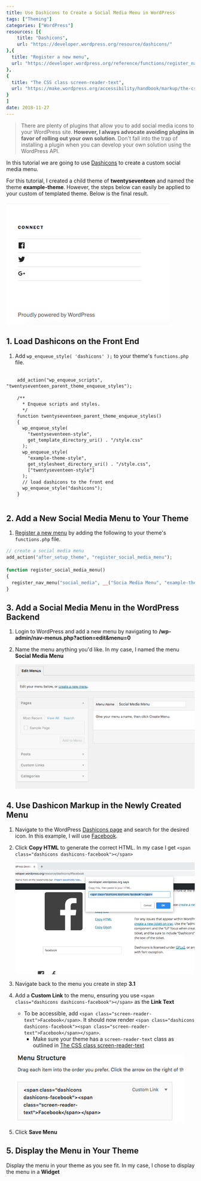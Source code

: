 ```yaml
---
title: Use Dashicons to Create a Social Media Menu in WordPress
tags: ["Theming"]
categories: ["WordPress"]
resources: [{
    title: "Dashicons",
    url: "https://developer.wordpress.org/resource/dashicons/"
},{
  title: "Register a new menu",
  url: "https://developer.wordpress.org/reference/functions/register_nav_menu/"
},
{
  title: "The CSS class screen-reader-text",
  url: "https://make.wordpress.org/accessibility/handbook/markup/the-css-class-screen-reader-text/"
}
]
date: 2018-11-27
---
```


> There are plenty of plugins that allow you to add social media icons to your WordPress site. **However, I always advocate avoiding plugins in favor of rolling out your own solution**. Don't fall into the trap of installing a plugin when you can develop your own solution using the WordPress API.

In this tutorial we are going to use [Dashicons](https://developer.wordpress.org/resource/dashicons/) to create a custom social media menu.

For this tutorial, I created a child theme of **twentyseventeen** and named the theme **example-theme**. However, the steps below can easily be applied to your custom of templated theme. Below is the final result.

![social media menu using dashicons](/assets/images/posts/use-dashicons-to-create-a-social-media-menu-in-wordpress/social-media-menu.png)

## 1. Load Dashicons on the Front End

1. Add `wp_enqueue_style( 'dashicons' );` to your theme's `functions.php` file.

<pre data-line="18-19">
  <code class="language-php">
    add_action("wp_enqueue_scripts", "twentyseventeen_parent_theme_enqueue_styles");
    
    /**
      * Enqueue scripts and styles.
      */
    function twentyseventeen_parent_theme_enqueue_styles()
    {
      wp_enqueue_style(
        "twentyseventeen-style",
        get_template_directory_uri() . "/style.css"
      );
      wp_enqueue_style(
        "example-theme-style",
        get_stylesheet_directory_uri() . "/style.css",
        ["twentyseventeen-style"]
      );
      // load dashicons to the front end
      wp_enqueue_style("dashicons");
    }
  </code>
</pre>

## 2. Add a New Social Media Menu to Your Theme

1. [Register a new menu](https://developer.wordpress.org/reference/functions/register_nav_menu/) by adding the following to your theme's `functions.php` file.

```php
// create a social media menu
add_action("after_setup_theme", "register_social_media_menu");

function register_social_media_menu()
{
  register_nav_menu("social_media", __("Socia Media Menu", "example-theme"));
}
```

## 3. Add a Social Media Menu in the WordPress Backend

1. Login to WordPress and add a new menu by navigating to **/wp-admin/nav-menus.php?action=edit&menu=0**
2. Name the menu anything you'd like. In my case, I named the menu **Social Media Menu**

   ![add social media menu to wordpress](/assets/images/posts/use-dashicons-to-create-a-social-media-menu-in-wordpress/add-social-media-menu-to-wordpress.png)

## 4. Use Dashicon Markup in the Newly Created Menu

1. Navigate to the WordPress [Dashicons page](https://developer.wordpress.org/resource/dashicons) and search for the desired icon. In this example, I will use [Facebook](https://developer.wordpress.org/resource/dashicons/#facebook).
2. Click **Copy HTML** to generate the correct HTML. In my case I get `<span class="dashicons dashicons-facebook"></span>`

   ![generate dashicon markup](/assets/images/posts/use-dashicons-to-create-a-social-media-menu-in-wordpress/generate-dashicon-markup.png)

3. Navigate back to the menu you create in step **3.1**
4. Add a **Custom Link** to the menu, ensuring you use `<span class="dashicons dashicons-facebook"></span>` as the **Link Text**

   - To be accessible, add `<span class="screen-reader-text">Facebook</span>`. It should now render `<span class="dashicons dashicons-facebook"><span class="screen-reader-text">Facebook</span></span>`.
     - Make sure your theme has a `screen-reader-text` class as outlined in [The CSS class screen-reader-text](https://make.wordpress.org/accessibility/handbook/markup/the-css-class-screen-reader-text/)

   ![add dashicon markup to custom menu link.png](/assets/images/posts/use-dashicons-to-create-a-social-media-menu-in-wordpress/add-dashicon-markup-to-custom-menu-link.png)

5. Click **Save Menu**

## 5. Display the Menu in Your Theme

Display the menu in your theme as you see fit. In my case, I chose to display the menu in a **Widget**
